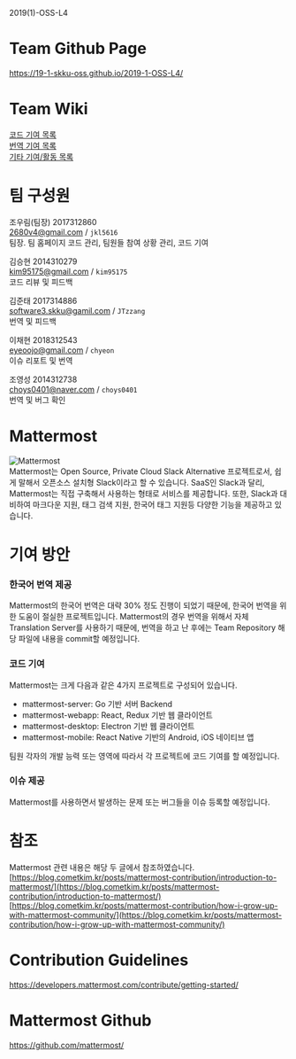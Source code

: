 2019(1)-OSS-L4  

# Team Github Page
https://19-1-skku-oss.github.io/2019-1-OSS-L4/

# Team Wiki
[코드 기여 목록](https://github.com/19-1-skku-oss/2019-1-OSS-L4/wiki/%EC%BD%94%EB%93%9C-%EA%B8%B0%EC%97%AC-%EB%AA%A9%EB%A1%9D)  
[번역 기여 목록](https://github.com/19-1-skku-oss/2019-1-OSS-L4/wiki/%EB%B2%88%EC%97%AD-%EA%B8%B0%EC%97%AC-%EB%AA%A9%EB%A1%9D)  
[기타 기여/활동 목록](https://github.com/19-1-skku-oss/2019-1-OSS-L4/wiki/%EA%B8%B0%ED%83%80-%EA%B8%B0%EC%97%AC,%ED%99%9C%EB%8F%99-%EB%AA%A9%EB%A1%9D)

# 팀 구성원
조우림(팀장) 2017312860  
2680v4@gmail.com / `jkl5616`  
팀장. 팀 홈페이지 코드 관리, 팀원들 참여 상황 관리, 코드 기여

김승현 2014310279  
kim95175@gmail.com / `kim95175`  
코드 리뷰 및 피드백

김준태 2017314886  
software3.skku@gamil.com / `JTzzang` <br>
번역 및 피드백 

이채현 2018312543  
eyeoojo@gmail.com / `chyeon`  
이슈 리포트 및 번역

조영성 2014312738  
choys0401@naver.com / `choys0401`  
번역 및 버그 확인

# Mattermost
![Mattermost](http://www.mattermost.org/wp-content/uploads/2016/03/logoHorizontalPreview.png)  
Mattermost는 Open Source, Private Cloud Slack Alternative 프로젝트로서, 쉽게 말해서 오픈소스 설치형 Slack이라고 할 수 있습니다.
SaaS인 Slack과 달리, Mattermost는 직접 구축해서 사용하는 형태로 서비스를 제공합니다. 또한, Slack과 대비하여 마크다운 지원, 태그 검색 지원, 한국어 태그 지원등 다양한 기능을 제공하고 있습니다.

# 기여 방안

### 한국어 번역 제공
Mattermost의 한국어 번역은 대략 30% 정도 진행이 되었기 때문에, 한국어 번역을 위한 도움이 절실한 프로젝트입니다.
Mattermost의 경우 번역을 위해서 자체 Translation Server를 사용하기 때문에, 번역을 하고 난 후에는 Team Repository 해당 파일에 내용을 commit할 예정입니다.

### 코드 기여
Mattermost는 크게 다음과 같은 4가지 프로젝트로 구성되어 있습니다.
- mattermost-server: Go 기반 서버 Backend
- mattermost-webapp: React, Redux 기반 웹 클라이언트
- mattermost-desktop: Electron 기반 웹 클라이언트
- mattermost-mobile: React Native 기반의 Android, iOS 네이티브 앱

팀원 각자의 개발 능력 또는 영역에 따라서 각 프로젝트에 코드 기여를 할 예정입니다.

### 이슈 제공
Mattermost를 사용하면서 발생하는 문제 또는 버그들을 이슈 등록할 예정입니다.

# 참조
Mattermost 관련 내용은 해당 두 글에서 참조하였습니다.  
[https://blog.cometkim.kr/posts/mattermost-contribution/introduction-to-mattermost/](https://blog.cometkim.kr/posts/mattermost-contribution/introduction-to-mattermost/)  
[https://blog.cometkim.kr/posts/mattermost-contribution/how-i-grow-up-with-mattermost-community/](https://blog.cometkim.kr/posts/mattermost-contribution/how-i-grow-up-with-mattermost-community/)  

# Contribution Guidelines
https://developers.mattermost.com/contribute/getting-started/

# Mattermost Github
https://github.com/mattermost/
